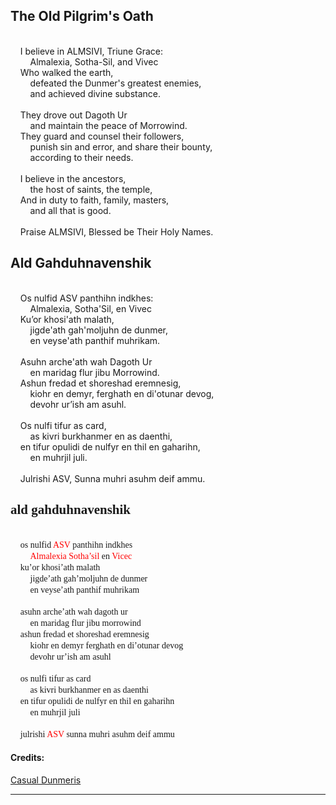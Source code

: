 <style>
@font-face {
    font-family: Daedric;
    src: url('./assets/fonts/ttf/Daedric.ttf') format('truetype');
    font-weight: medium;
    font-style: normal;
}
</style>

## The Old Pilgrim's Oath
\
    I believe in ALMSIVI, Triune Grace:\
        Almalexia, Sotha-Sil, and Vivec\
    Who walked the earth,\
        defeated the Dunmer's greatest enemies,\
        and achieved divine substance.\
\
    They drove out Dagoth Ur\
        and maintain the peace of Morrowind.\
    They guard and counsel their followers,\
        punish sin and error, and share their bounty,\
        according to their needs.\
\
    I believe in the ancestors,\
        the host of saints, the temple,\
    And in duty to faith, family, masters,\
        and all that is good.\
\
    Praise ALMSIVI, Blessed be Their Holy Names.

## Ald Gahduhnavenshik
\
    Os nulfid ASV panthihn indkhes:\
        Almalexia, Sotha'Sil, en Vivec\
    Ku’or khosi'ath malath,\
        jigde'ath gah'moljuhn de dunmer,\
        en veyse'ath panthif muhrikam.\
\
    Asuhn arche'ath wah Dagoth Ur\
        en maridag flur jibu Morrowind.\
    Ashun fredad et shoreshad eremnesig,\
        kiohr en demyr, ferghath en di'otunar devog,\
        devohr ur’ish am asuhl.\
\
    Os nulfi tifur as card,\
        as kivri burkhanmer en as daenthi,\
    en tifur opulidi de nulfyr en thil en gaharihn,\
        en muhrjil juli.\
\
    Julrishi ASV, Sunna muhri asuhm deif ammu.

## <span style="font-family:Daedric">ald gahduhnavenshik</Span>
\
    <span style="font-family:Daedric">os nulfid </Span><span style="font-family:Daedric; color:red">ASV</Span><span style="font-family:Daedric"> panthihn indkhes</Span>\
        <span style="font-family:Daedric; color:red">Almalexia Sotha’sil</Span><span style="font-family:Daedric"> en </Span><span style="font-family:Daedric; color:red">Vicec</Span>\
    <span style="font-family:Daedric">ku’or khosi’ath malath</Span>\
        <span style="font-family:Daedric">jigde’ath gah’moljuhn de dunmer</Span>\
        <span style="font-family:Daedric">en veyse’ath panthif muhrikam</Span>\
\
    <span style="font-family:Daedric">asuhn arche’ath wah dagoth ur</Span>\
        <span style="font-family:Daedric">en maridag flur jibu morrowind</Span>\
    <span style="font-family:Daedric">ashun fredad et shoreshad eremnesig</Span>\
        <span style="font-family:Daedric">kiohr en demyr ferghath en di’otunar devog</Span>\
        <span style="font-family:Daedric">devohr ur’ish am asuhl</Span>\
\
    <span style="font-family:Daedric">os nulfi tifur as card</Span>\
        <span style="font-family:Daedric">as kivri burkhanmer en as daenthi</Span>\
    <span style="font-family:Daedric">en tifur opulidi de nulfyr en thil en gaharihn</Span>\
        <span style="font-family:Daedric">en muhrjil juli</Span>\
\
    <span style="font-family:Daedric">julrishi </Span><span style="font-family:Daedric; color:red">ASV</Span><span style="font-family:Daedric"> sunna muhri asuhm deif ammu</Span>

#### Credits:

[Casual Dunmeris](https://casualscrolls.fandom.com/wiki/Dunmeri_language)

---
